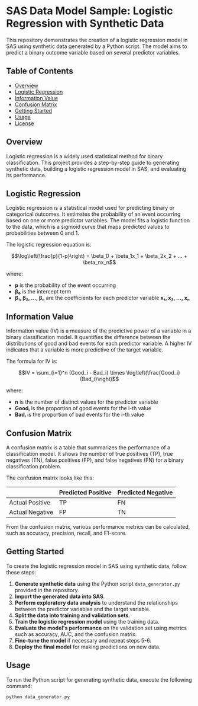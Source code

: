 # SAS Data Model Sample: Logistic Regression with Synthetic Data

This repository demonstrates the creation of a logistic regression model in SAS using synthetic data generated by a Python script. The model aims to predict a binary outcome variable based on several predictor variables.

## Table of Contents

- [Overview](#overview)
- [Logistic Regression](#logistic-regression)
- [Information Value](#information-value)
- [Confusion Matrix](#confusion-matrix)
- [Getting Started](#getting-started)
- [Usage](#usage)
- [License](#license)

## Overview

Logistic regression is a widely used statistical method for binary classification. This project provides a step-by-step guide to generating synthetic data, building a logistic regression model in SAS, and evaluating its performance.

## Logistic Regression

Logistic regression is a statistical model used for predicting binary or categorical outcomes. It estimates the probability of an event occurring based on one or more predictor variables. The model fits a logistic function to the data, which is a sigmoid curve that maps predicted values to probabilities between 0 and 1.

The logistic regression equation is:

$$\log\left(\frac{p}{1-p}\right) = \beta_0 + \beta_1x_1 + \beta_2x_2 + ... + \beta_nx_n$$

where:
- **p** is the probability of the event occurring
- **β₀** is the intercept term
- **β₁, β₂, ..., βₙ** are the coefficients for each predictor variable **x₁, x₂, ..., xₙ**

## Information Value

Information value (IV) is a measure of the predictive power of a variable in a binary classification model. It quantifies the difference between the distributions of good and bad events for each predictor variable. A higher IV indicates that a variable is more predictive of the target variable.

The formula for IV is:

$$IV = \sum_{i=1}^n (Good_i - Bad_i) \times \log\left(\frac{Good_i}{Bad_i}\right)$$

where:
- **n** is the number of distinct values for the predictor variable
- **Goodᵢ** is the proportion of good events for the i-th value
- **Badᵢ** is the proportion of bad events for the i-th value

## Confusion Matrix

A confusion matrix is a table that summarizes the performance of a classification model. It shows the number of true positives (TP), true negatives (TN), false positives (FP), and false negatives (FN) for a binary classification problem.

The confusion matrix looks like this:

|      | Predicted Positive | Predicted Negative |
|------|-------------------|-------------------|
| Actual Positive | TP | FN |
| Actual Negative | FP | TN |

From the confusion matrix, various performance metrics can be calculated, such as accuracy, precision, recall, and F1-score.

## Getting Started

To create the logistic regression model in SAS using synthetic data, follow these steps:

1. **Generate synthetic data** using the Python script `data_generator.py` provided in the repository.
2. **Import the generated data into SAS**.
3. **Perform exploratory data analysis** to understand the relationships between the predictor variables and the target variable.
4. **Split the data into training and validation sets**.
5. **Train the logistic regression model** using the training data.
6. **Evaluate the model's performance** on the validation set using metrics such as accuracy, AUC, and the confusion matrix.
7. **Fine-tune the model** if necessary and repeat steps 5-6.
8. **Deploy the final model** for making predictions on new data.

## Usage

To run the Python script for generating synthetic data, execute the following command:

```bash
python data_generator.py
